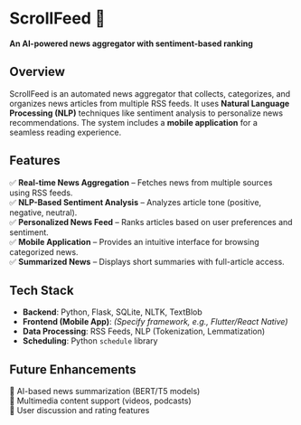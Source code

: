 # **ScrollFeed** 📰  
**An AI-powered news aggregator with sentiment-based ranking**  

## **Overview**  
ScrollFeed is an automated news aggregator that collects, categorizes, and organizes news articles from multiple RSS feeds. It uses **Natural Language Processing (NLP)** techniques like sentiment analysis to personalize news recommendations. The system includes a **mobile application** for a seamless reading experience.  

## **Features**  
✅ **Real-time News Aggregation** – Fetches news from multiple sources using RSS feeds.  
✅ **NLP-Based Sentiment Analysis** – Analyzes article tone (positive, negative, neutral).  
✅ **Personalized News Feed** – Ranks articles based on user preferences and sentiment.  
✅ **Mobile Application** – Provides an intuitive interface for browsing categorized news.  
✅ **Summarized News** – Displays short summaries with full-article access.  

## **Tech Stack**  
- **Backend**: Python, Flask, SQLite, NLTK, TextBlob  
- **Frontend (Mobile App)**: *(Specify framework, e.g., Flutter/React Native)*  
- **Data Processing**: RSS Feeds, NLP (Tokenization, Lemmatization)  
- **Scheduling**: Python `schedule` library  

## **Future Enhancements**  
🔹 AI-based news summarization (BERT/T5 models)  
🔹 Multimedia content support (videos, podcasts)  
🔹 User discussion and rating features  
